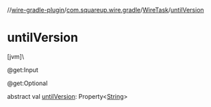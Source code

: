 //[wire-gradle-plugin](../../../index.md)/[com.squareup.wire.gradle](../index.md)/[WireTask](index.md)/[untilVersion](until-version.md)

# untilVersion

[jvm]\

@get:Input

@get:Optional

abstract val [untilVersion](until-version.md): Property&lt;[String](https://kotlinlang.org/api/latest/jvm/stdlib/kotlin/-string/index.html)&gt;
